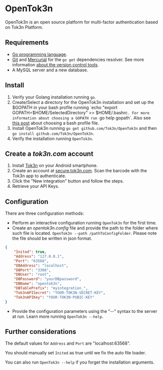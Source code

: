 OpenTok3n
=========

OpenTok3n is an open source platform for multi-factor authentication based on Tok3n Platform.

Requirements
-
* [Go programming language][1].
* [Git][2] and [Mercurial][3] for the `go get` dependencies resolver. See more information [about the version control tools][7].
* A MySQL server and a new database.

Install
-
1. Verify your Golang installation running `go`.
2. Create/Select a directory for the OpenTok3n installation and set up the $GOPATH in your bash profile running `echo "export GOPATH=$HOME/SelectedDirectory" >> $HOME/.bashrc`. For more information about choosing a GOPATH run `go help gopath`. Also see [this post][6] about choosing a bash profile file.
3. Install OpenTok3n running `go get github.com/Tok3n/OpenTok3n` and then `go install github.com/Tok3n/OpenTok3n`.
4. Verify the installation running `OpenTok3n`.

Create a *tok3n.com* account
-

1. Install [Tok3n][5] on your Android smartphone.
2. Create an account at [secure.tok3n.com][4]. Scan the barcode with the Tok3n app to authenticate.
3. Click the "New integration" button and follow the steps.
4. Retrieve your API Keys.


Configuration
-
There are three configuration methods:

* Perform an interactive configuration running `OpenTok3n` for the first time.
* Create an *opentok3n.config* file and provide the path to the folder where such file is located. `OpenTok3n --path /pathToConfigFolder`. Please note the file should be written in json format.

```json
{
	"Inited": true,
	"Address": "127.0.0.1",
	"Port": "63568",
	"DBAddress": "localhost",
	"DBPort": "3306",
	"DBUser": "root",
	"DBPassword": "yourDBpassword",
	"DBName": "opentok3n",
	"DBTablePrefix": "myintegration_",
	"Tok3nAPISecret": "YOUR-TOK3N-SECRET-KEY",
	"Tok3nAPIKey": "YOUR-TOK3N-PUBIC-KEY"
}
```

* Provide the configuration parameters using the "--" syntax to the server at run. Learn more running `OpenTok3n --help`.

Further considerations
-

The default values for `Address` and `Port` are "localhost:63568".

You should manually set `Inited` as true until we fix the auto file loader.

You can also run `OpenTok3n --help` if you forget the installation arguments.

[1]: http://golang.org/doc/install
[2]: http://git-scm.com/book/en/Getting-Started-Installing-Git
[3]: http://mercurial.selenic.com/wiki/Download
[4]: http://secure.tok3n.com
[5]: https://play.google.com/store/apps/details?id=com.secureyourself.with.tok3n
[6]: http://www.joshstaiger.org/archives/2005/07/bash_profile_vs.html
[7]: https://code.google.com/p/go-wiki/wiki/GoGetTools